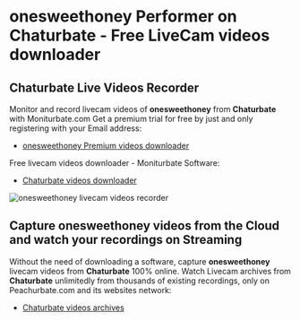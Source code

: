 # onesweethoney Performer on Chaturbate - Free LiveCam videos downloader

## Chaturbate Live Videos Recorder

Monitor and record livecam videos of **onesweethoney** from **Chaturbate** with Moniturbate.com
Get a premium trial for free by just and only registering with your Email address:
* [onesweethoney Premium videos downloader](https://moniturbate.com/request-demo-licence-key.html)

Free livecam videos downloader - Moniturbate Software:
* [Chaturbate videos downloader](https://moniturbate.com/moniturbate-download-software.html)

![onesweethoney livecam videos recorder](https://peachurnet.com/templates/moniturbate-software.png)


## Capture onesweethoney videos from the Cloud and watch your recordings on Streaming

Without the need of downloading a software, capture **onesweethoney** livecam videos from **Chaturbate** 100% online.
Watch Livecam archives from **Chaturbate** unlimitedly from thousands of existing recordings, only on Peachurbate.com and its websites network:
* [Chaturbate videos archives](https://peachurnet.com/)